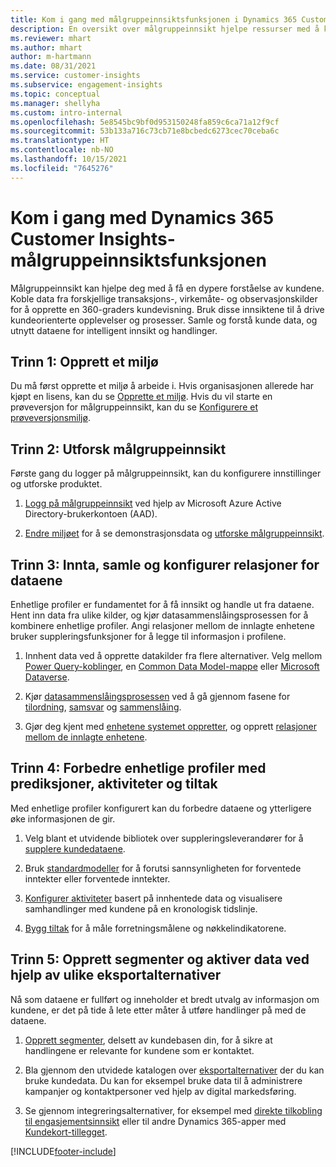 ```yaml
---
title: Kom i gang med målgruppeinnsiktsfunksjonen i Dynamics 365 Customer Insights
description: En oversikt over målgruppeinnsikt hjelpe ressurser med å komme raskt i gang.
ms.reviewer: mhart
ms.author: mhart
author: m-hartmann
ms.date: 08/31/2021
ms.service: customer-insights
ms.subservice: engagement-insights
ms.topic: conceptual
ms.manager: shellyha
ms.custom: intro-internal
ms.openlocfilehash: 5e8545bc9bf0d953150248fa859c6ca71a12f9cf
ms.sourcegitcommit: 53b133a716c73cb71e8bcbedc6273cec70ceba6c
ms.translationtype: HT
ms.contentlocale: nb-NO
ms.lasthandoff: 10/15/2021
ms.locfileid: "7645276"
---
```

# <a name="get-started-with-dynamics-365-customer-insights-audience-insights-capability"></a>Kom i gang med Dynamics 365 Customer Insights-målgruppeinnsiktsfunksjonen

Målgruppeinnsikt kan hjelpe deg med å få en dypere forståelse av kundene. Koble data fra forskjellige transaksjons-, virkemåte- og observasjonskilder for å opprette en 360-graders kundevisning. Bruk disse innsiktene til å drive kundeorienterte opplevelser og prosesser. Samle og forstå kunde data, og utnytt dataene for intelligent innsikt og handlinger.

## <a name="step-1-create-an-environment"></a>Trinn 1: Opprett et miljø

Du må først opprette et miljø å arbeide i. Hvis organisasjonen allerede har kjøpt en lisens, kan du se [Opprette et miljø](create-environment.md). Hvis du vil starte en prøveversjon for målgruppeinnsikt, kan du se [Konfigurere et prøveversjonsmiljø](../trial-signup.md). 

## <a name="step-2-explore-audience-insights"></a>Trinn 2: Utforsk målgruppeinnsikt

Første gang du logger på målgruppeinnsikt, kan du konfigurere innstillinger og utforske produktet.

1. [Logg på målgruppeinnsikt](https://home.ci.ai.dynamics.com) ved hjelp av Microsoft Azure Active Directory-brukerkontoen (AAD).

1. [Endre miljøet](manage-environments.md#switch-environments) for å se demonstrasjonsdata og [utforske målgruppeinnsikt](home.md).

##  <a name="step-3-ingest-unify-and-set-up-relationships-for-your-data"></a>Trinn 3: Innta, samle og konfigurer relasjoner for dataene

Enhetlige profiler er fundamentet for å få innsikt og handle ut fra dataene. Hent inn data fra ulike kilder, og kjør datasammenslåingsprosessen for å kombinere enhetlige profiler. Angi relasjoner mellom de innlagte enhetene bruker suppleringsfunksjoner for å legge til informasjon i profilene. 

1. Innhent data ved å opprette datakilder fra flere alternativer. Velg mellom [Power Query-koblinger](connect-power-query.md), en [Common Data Model-mappe](connect-common-data-model.md) eller [Microsoft Dataverse](connect-common-data-service-lake.md). 

1. Kjør [datasammenslåingsprosessen](data-unification.md) ved å gå gjennom fasene for [tilordning](map-entities.md), [samsvar](match-entities.md) og [sammenslåing](merge-entities.md).

1. Gjør deg kjent med [enhetene systemet oppretter](entities.md), og opprett [relasjoner mellom de innlagte enhetene](relationships.md).
    
## <a name="step-4-enhance-unified-profiles-with-predictions-activities-and-measures"></a>Trinn 4: Forbedre enhetlige profiler med prediksjoner, aktiviteter og tiltak

Med enhetlige profiler konfigurert kan du forbedre dataene og ytterligere øke informasjonen de gir.

1. Velg blant et utvidende bibliotek over suppleringsleverandører for å [supplere kundedataene](enrichment-hub.md).

1. Bruk [standardmodeller](predictions-overview.md) for å forutsi sannsynligheten for forventede inntekter eller forventede inntekter.

1. [Konfigurer aktiviteter](activities.md) basert på innhentede data og visualisere samhandlinger med kundene på en kronologisk tidslinje. 

1. [Bygg tiltak](measures.md) for å måle forretningsmålene og nøkkelindikatorene.
 
## <a name="step-5-create-segments-and-activate-data-through-various-export-options"></a>Trinn 5: Opprett segmenter og aktiver data ved hjelp av ulike eksportalternativer

Nå som dataene er fullført og inneholder et bredt utvalg av informasjon om kundene, er det på tide å lete etter måter å utføre handlinger på med de dataene. 

1. [Opprett segmenter](segments.md), delsett av kundebasen din, for å sikre at handlingene er relevante for kundene som er kontaktet.

1. Bla gjennom den utvidede katalogen over [eksportalternativer](export-destinations.md) der du kan bruke kundedata. Du kan for eksempel bruke data til å administrere kampanjer og kontaktpersoner ved hjelp av digital markedsføring.

1. Se gjennom integreringsalternativer, for eksempel med [direkte tilkobling til engasjementsinnsikt](../engagement-insights/integrate-audience-insights-engagement-insights.md) eller til andre Dynamics 365-apper med [Kundekort-tillegget](customer-card-add-in.md).  


[!INCLUDE[footer-include](../includes/footer-banner.md)]
